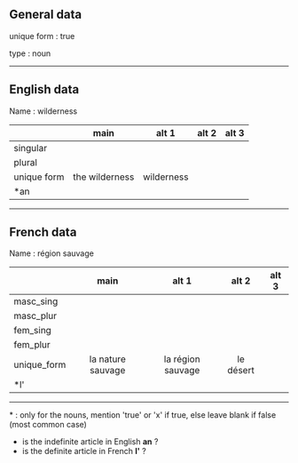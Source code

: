 ## General data

unique form : true

type : noun

---

## English data

Name : wilderness

|             |      main      |   alt 1    | alt 2 | alt 3 |
| :---------- | :------------: | :--------: | :---: | ----- |
| singular    |                |            |       |       |
| plural      |                |            |       |       |
| unique form | the wilderness | wilderness |       |       |
| \*an        |                |            |       |       |

---

## French data

Name : région sauvage

|             |       main        |       alt 1       |   alt 2   | alt 3 |
| :---------- | :---------------: | :---------------: | :-------: | :---: |
| masc_sing   |                   |                   |           |       |
| masc_plur   |                   |                   |           |       |
| fem_sing    |                   |                   |           |       |
| fem_plur    |                   |                   |           |       |
| unique_form | la nature sauvage | la région sauvage | le désert |       |
| \*l'        |                   |                   |           |       |

---

\* : only for the nouns, mention 'true' or 'x' if true, else leave blank if false (most common case)

- is the indefinite article in English **an** ?
- is the definite article in French **l'** ?
